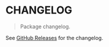 # CHANGELOG

> Package changelog.

See [GitHub Releases](https://github.com/stdlib-js/blas-ext-base-dcusumkbn/releases) for the changelog.
